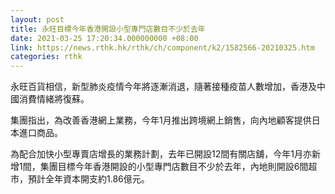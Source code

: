 ```yaml
---
layout: post
title: 永旺目標今年香港開設小型專門店數目不少於去年
date: 2021-03-25 17:20:34.000000000 +08:00
link: https://news.rthk.hk/rthk/ch/component/k2/1582566-20210325.htm
categories: rthk
---
```


永旺百貨相信，新型肺炎疫情今年將逐漸消退，隨著接種疫苗人數增加，香港及中國消費情緒將復蘇。

集團指出，為改善香港網上業務，今年1月推出跨境網上銷售，向內地顧客提供日本進口商品。

為配合加快小型專賣店增長的業務計劃，去年已開設12間有關店舖，今年1月亦新增1間，集團目標今年香港開設的小型專門店數目不少於去年，內地則開設6間超市，預計全年資本開支約1.86億元。
